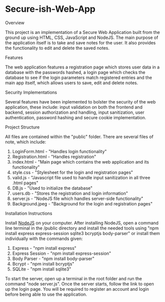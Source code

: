 # Secure-ish-Web-App
Overview

This project is an implementation of a Secure Web Application built from the ground up using HTML, CSS, JavaScript and NodeJS. The main purpose of the application itself is to take and save notes for the user. It also provides the functionality to edit and delete the saved notes.

Features

The web application features a registration page which stores user data in a database with the passwords hashed, a login page which checks the database to see if the login parameters match registered entries and the main app itself, which allows users to save, edit and delete notes. 

Security Implementations

Several features have been inplemented to bolster the security of the web application, these include: input validation on both the frontend and backend, session authorization and handling, input sanitization, user authentication, password hashing and secure cookie implementation.

Project Structure

All files are contained within the "public" folder. There are several files of note, which include:
1. LoginForm.html - "Handles login functionality"
2. Registration.html - "Handles registration"
3. index.html - "Main page which contains the web application and its functionality"
4. style.css - "Stylesheet for the login and registration pages"
5. valid.js - "Javascript file used to handle input sanitization in all three .html pages"
6. DB.js - "Used to initialize the database"
7. users.db - "Stores the registration and login information"
8. server.js - "NodeJS file which handles server-side functionality"
9. Background.jpeg - "Background for the login and registration pages"

Installation Instructions

Install <a href="https://nodejs.org/en/download/package-manager">NodeJS</a> on your computer. After installing NodeJS, open a command line terminal in the /public directory and install the needed tools using "npm install express express-session sqlite3 bcryptjs body-parser" or install them individually with the commands given:
1. Express - "npm install express"
2. Express Session - "npm install express-session"
3. Body Parser - "npm install body-parser"
4. Bcrypt - "npm install bcryptjs"
5. SQLite - "npm install sqlite3"

To start the server, open up a terminal in the root folder and run the command "node server.js". Once the server starts, follow the link to open up the login page. You will be required to register an account and login before being able to use the application.
